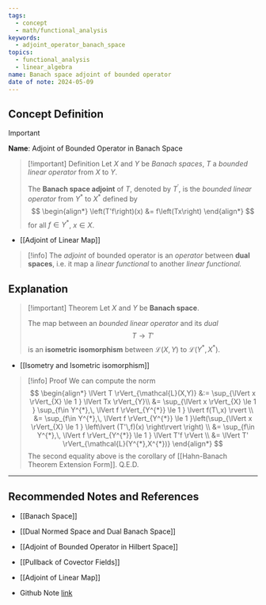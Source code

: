 ```yaml
---
tags:
  - concept
  - math/functional_analysis
keywords:
  - adjoint_operator_banach_space
topics:
  - functional_analysis
  - linear_algebra
name: Banach space adjoint of bounded operator
date of note: 2024-05-09
---
```


## Concept Definition

>[!important]
>**Name**:  Adjoint of Bounded Operator in Banach Space

>[!important] Definition
>Let $X$ and $Y$ be *Banach spaces*,  $T$ a *bounded linear operator* from $X$ to $Y$. 
>
>The **Banach space adjoint** of $T$, denoted by $T^{'}$, is the *bounded linear operator* from $Y^{*}$ to $X^{*}$ defined by 
>$$
> \begin{align*}
>  \left(T'f\right)(x) &= f\left(Tx\right)
> \end{align*} 
>$$ 
>for all $f \in Y^{*}$, $x \in X$. 

- [[Adjoint of Linear Map]]

>[!info]
>The *adjoint* of bounded operator is an *operator* between **dual spaces**, i.e. it map a *linear functional* to another *linear functional.*

## Explanation


>[!important] Theorem
>Let $X$ and $Y$ be **Banach space**. 
>
>The map between an *bounded linear operator* and its *dual* $$T \to T'$$ is an **isometric isomorphism** between $\mathcal{L}(X, Y)$ to $\mathcal{L}(Y^{*}, X^{*})$. 

- [[Isometry and Isometric isomorphism]]

>[!info] Proof
>We can compute the norm 
>$$
>\begin{align*}
>\lVert T \rVert_{\mathcal{L}(X,Y)} &:= \sup_{\lVert x \rVert_{X} \le 1 } \lVert Tx \rVert_{Y}\\
>&= \sup_{\lVert x \rVert_{X} \le 1 } \sup_{f\in Y^{*},\, \lVert f \rVert_{Y^{*}} \le 1  } \lvert f(T\,x) \rvert  \\
>&= \sup_{f\in Y^{*},\, \lVert f \rVert_{Y^{*}} \le 1  }\left(\sup_{\lVert x \rVert_{X} \le 1 }  \left\lvert (T'\,f)(x) \right\rvert  \right) \\
>&= \sup_{f\in Y^{*},\, \lVert f \rVert_{Y^{*}} \le 1 } \lVert T'f \rVert \\
>&= \lVert T' \rVert_{\mathcal{L}(Y^{*},X^{*})} 
>\end{align*}
>$$
>The second equality above is the corollary of [[Hahn-Banach Theorem Extension Form]]. Q.E.D.





-----------
##  Recommended Notes and References

- [[Banach Space]]
- [[Dual Normed Space and Dual Banach Space]]
- [[Adjoint of Bounded Operator in Hilbert Space]]

- [[Pullback of Covector Fields]]

- [[Adjoint of Linear Map]]

- Github Note [link](https://github.com/TianpeiLuke/SelfStudyNotes/tree/master/self-study/probability_and_measure_theory)